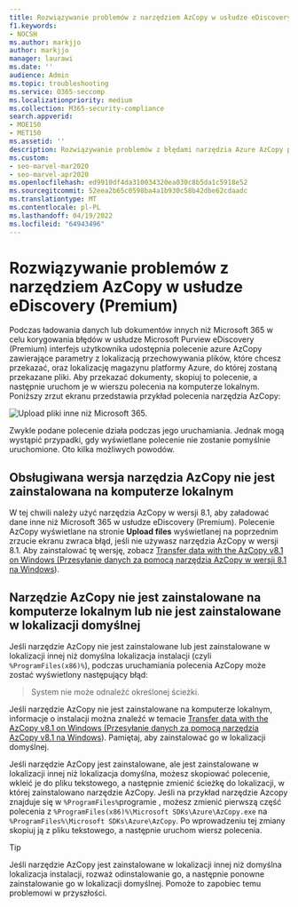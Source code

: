 ```yaml
---
title: Rozwiązywanie problemów z narzędziem AzCopy w usłudze eDiscovery (Premium)
f1.keywords:
- NOCSH
ms.author: markjjo
author: markjjo
manager: laurawi
ms.date: ''
audience: Admin
ms.topic: troubleshooting
ms.service: O365-seccomp
ms.localizationpriority: medium
ms.collection: M365-security-compliance
search.appverid:
- MOE150
- MET150
ms.assetid: ''
description: Rozwiązywanie problemów z błędami narzędzia Azure AzCopy podczas ładowania danych innych niż Office 365 w celu korygowania błędów w usłudze eDiscovery (Premium).
ms.custom:
- seo-marvel-mar2020
- seo-marvel-apr2020
ms.openlocfilehash: ed9910df4da310034320ea030c8b5da1c5918e52
ms.sourcegitcommit: 52eea2b65c0598ba4a1b930c58b42dbe62cdaadc
ms.translationtype: MT
ms.contentlocale: pl-PL
ms.lasthandoff: 04/19/2022
ms.locfileid: "64943496"
---
```

# <a name="troubleshoot-azcopy-in-ediscovery-premium"></a>Rozwiązywanie problemów z narzędziem AzCopy w usłudze eDiscovery (Premium)

Podczas ładowania danych lub dokumentów innych niż Microsoft 365 w celu korygowania błędów w usłudze Microsoft Purview eDiscovery (Premium) interfejs użytkownika udostępnia polecenie azure AzCopy zawierające parametry z lokalizacją przechowywania plików, które chcesz przekazać, oraz lokalizację magazynu platformy Azure, do której zostaną przekazane pliki. Aby przekazać dokumenty, skopiuj to polecenie, a następnie uruchom je w wierszu polecenia na komputerze lokalnym.  Poniższy zrzut ekranu przedstawia przykład polecenia narzędzia AzCopy:

![Upload pliki inne niż Microsoft 365.](../media/46ba68f6-af11-4e70-bb91-5fc7973516e3.png)

Zwykle podane polecenie działa podczas jego uruchamiania. Jednak mogą wystąpić przypadki, gdy wyświetlane polecenie nie zostanie pomyślnie uruchomione. Oto kilka możliwych powodów.

## <a name="the-supported-version-of-azcopy-isnt-installed-on-the-local-computer"></a>Obsługiwana wersja narzędzia AzCopy nie jest zainstalowana na komputerze lokalnym

W tej chwili należy użyć narzędzia AzCopy w wersji 8.1, aby załadować dane inne niż Microsoft 365 w usłudze eDiscovery (Premium). Polecenie AzCopy wyświetlane na stronie **Upload files** wyświetlanej na poprzednim zrzucie ekranu zwraca błąd, jeśli nie używasz narzędzia AzCopy w wersji 8.1. Aby zainstalować tę wersję, zobacz [Transfer data with the AzCopy v8.1 on Windows (Przesyłanie danych za pomocą narzędzia AzCopy w wersji 8.1 na Windows](/previous-versions/azure/storage/storage-use-azcopy)).

## <a name="azcopy-isnt-installed-on-the-local-computer-or-its-not-installed-in-the-default-location"></a>Narzędzie AzCopy nie jest zainstalowane na komputerze lokalnym lub nie jest zainstalowane w lokalizacji domyślnej

Jeśli narzędzie AzCopy nie jest zainstalowane lub jest zainstalowane w lokalizacji innej niż domyślna lokalizacja instalacji (czyli `%ProgramFiles(x86)%`), podczas uruchamiania polecenia AzCopy może zostać wyświetlony następujący błąd:

> System nie może odnaleźć określonej ścieżki.

Jeśli narzędzie AzCopy nie jest zainstalowane na komputerze lokalnym, informacje o instalacji można znaleźć w temacie [Transfer data with the AzCopy v8.1 on Windows (Przesyłanie danych za pomocą narzędzia AzCopy v8.1 na Windows](/previous-versions/azure/storage/storage-use-azcopy)). Pamiętaj, aby zainstalować go w lokalizacji domyślnej.

Jeśli narzędzie AzCopy jest zainstalowane, ale jest zainstalowane w lokalizacji innej niż lokalizacja domyślna, możesz skopiować polecenie, wkleić je do pliku tekstowego, a następnie zmienić ścieżkę do lokalizacji, w której zainstalowano narzędzie AzCopy. Jeśli na przykład narzędzie Azcopy znajduje się w `%ProgramFiles%`programie , możesz zmienić pierwszą część polecenia z `%ProgramFiles(x86)%\Microsoft SDKs\Azure\AzCopy.exe` na `%ProgramFiles%\Microsoft SDKs\Azure\AzCopy`. Po wprowadzeniu tej zmiany skopiuj ją z pliku tekstowego, a następnie uruchom wiersz polecenia.

> [!TIP]
> Jeśli narzędzie AzCopy jest zainstalowane w lokalizacji innej niż domyślna lokalizacja instalacji, rozważ odinstalowanie go, a następnie ponowne zainstalowanie go w lokalizacji domyślnej. Pomoże to zapobiec temu problemowi w przyszłości.